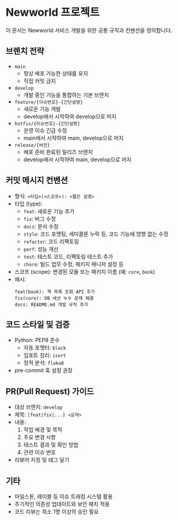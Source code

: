 

# Newworld 프로젝트

이 문서는 Newworld 서비스 개발을 위한 공통 규칙과 컨벤션을 정의합니다.

## 브랜치 전략
- `main`
  - 항상 배포 가능한 상태를 유지
  - 직접 커밋 금지
- `develop`
  - 개발 중인 기능을 통합하는 기본 브랜치
- `feature/{이슈번호}-{간단설명}`
  - 새로운 기능 개발
  - develop에서 시작하여 develop으로 머지
- `hotfix/{이슈번호}-{간단설명}`
  - 운영 이슈 긴급 수정
  - main에서 시작하여 main, develop으로 머지
- `release/{버전}`
  - 배포 준비 완료된 릴리즈 브랜치
  - develop에서 시작하여 main, develop으로 머지

## 커밋 메시지 컨벤션
- 형식: `<타입>(<스코프>): <짧은 설명>`
- 타입 (type):
  - `feat`: 새로운 기능 추가
  - `fix`: 버그 수정
  - `docs`: 문서 수정
  - `style`: 코드 포맷팅, 세미콜론 누락 등, 코드 기능에 영향 없는 수정
  - `refactor`: 코드 리팩토링
  - `perf`: 성능 개선
  - `test`: 테스트 코드, 리팩토링 테스트 추가
  - `chore`: 빌드 업무 수정, 패키지 매니저 설정 등
- 스코프 (scope): 변경된 모듈 또는 패키지 이름 (예: `core`, `book`)
- 예시:
  ```
  feat(book): 책 목록 조회 API 추가
  fix(core): DB 세션 누수 문제 해결
  docs: README.md 개발 규칙 추가
  ```

## 코드 스타일 및 검증
- Python: PEP8 준수
  - 자동 포맷터: `black`
  - 임포트 정리: `isort`
  - 정적 분석: `flake8`
- pre-commit 훅 설정 권장

## PR(Pull Request) 가이드
- 대상 브랜치: `develop`
- 제목: `[feat|fix|...] <요약>`
- 내용:
  1. 작업 배경 및 목적
  2. 주요 변경 사항
  3. 테스트 결과 및 확인 방법
  4. 관련 이슈 번호
- 리뷰어 지정 및 태그 달기

## 기타
- 마일스톤, 레이블 등 이슈 트래킹 시스템 활용
- 주기적인 의존성 업데이트와 보안 패치 적용
- 코드 리뷰는 최소 1명 이상의 승인 필요
